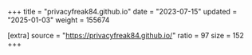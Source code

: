 +++
title = "privacyfreak84.github.io"
date = "2023-07-15"
updated = "2025-01-03"
weight = 155674

[extra]
source = "https://privacyfreak84.github.io/"
ratio = 97
size = 152
+++
